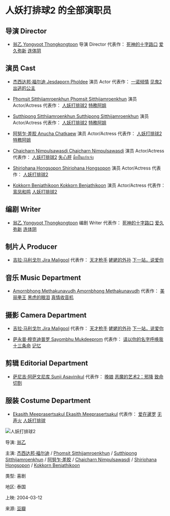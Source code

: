 # 人妖打排球2 的全部演职员

## 导演 Director

- [翁乙 Yongyoot Thongkongtoon](https://www.douban.com/personage/27527487/ "翁乙 Yongyoot Thongkongtoon") 导演 Director 代表作： [死神的十字路口](https://movie.douban.com/subject/3126187/ "死神的十字路口") [爱久弥新](https://movie.douban.com/subject/3586471/ "爱久弥新") [连体阴](https://movie.douban.com/subject/2075994/ "连体阴")
    

## 演员 Cast

- [杰西达邦·福尔迪 Jesdaporn Pholdee](https://www.douban.com/personage/27334935/ "杰西达邦·福尔迪 Jesdaporn Pholdee") 演员 Actor 代表作： [一诺倾情](https://movie.douban.com/subject/4804566/ "一诺倾情") [见鬼2](https://movie.douban.com/subject/1309125/ "见鬼2") [出逃的公主](https://movie.douban.com/subject/2348514/ "出逃的公主")
    
- [Phomsit Sitthijamroenkhun Phomsit Sitthijamroenkhun](https://www.douban.com/personage/27419598/ "Phomsit Sitthijamroenkhun Phomsit Sitthijamroenkhun") 演员 Actor/Actress 代表作： [人妖打排球2](https://movie.douban.com/subject/1300631/ "人妖打排球2") [特務阿姐](https://movie.douban.com/subject/3221732/ "特務阿姐")
    
- [Sutthipong Sitthijamroenkhun Sutthipong Sitthijamroenkhun](https://www.douban.com/personage/27396750/ "Sutthipong Sitthijamroenkhun Sutthipong Sitthijamroenkhun") 演员 Actor/Actress 代表作： [人妖打排球2](https://movie.douban.com/subject/1300631/ "人妖打排球2") [特務阿姐](https://movie.douban.com/subject/3221732/ "特務阿姐")
    
- [阿努乍·差胶 Anucha Chatkaew](https://www.douban.com/personage/27390900/ "阿努乍·差胶 Anucha Chatkaew") 演员 Actor/Actress 代表作： [人妖打排球2](https://movie.douban.com/subject/1300631/ "人妖打排球2") [特務阿姐](https://movie.douban.com/subject/3221732/ "特務阿姐")
    
- [Chaicharn Nimpulsawasdi Chaicharn Nimpulsawasdi](https://www.douban.com/personage/27338979/ "Chaicharn Nimpulsawasdi Chaicharn Nimpulsawasdi") 演员 Actor/Actress 代表作： [人妖打排球2](https://movie.douban.com/subject/1300631/ "人妖打排球2") [失心肝](https://movie.douban.com/subject/1302707/ "失心肝") [มือปืนเก๋าเจ๋ง](https://movie.douban.com/subject/5215245/ "มือปืนเก๋าเจ๋ง")
    
- [Shiriohana Hongsopon Shiriohana Hongsopon](https://www.douban.com/personage/27296830/ "Shiriohana Hongsopon Shiriohana Hongsopon") 演员 Actor/Actress 代表作： [人妖打排球2](https://movie.douban.com/subject/1300631/ "人妖打排球2")
    
- [Kokkorn Benjathikoon Kokkorn Benjathikoon](https://www.douban.com/personage/27272278/ "Kokkorn Benjathikoon Kokkorn Benjathikoon") 演员 Actor/Actress 代表作： [鸾凤和鸣](https://movie.douban.com/subject/1997755/ "鸾凤和鸣") [人妖打排球2](https://movie.douban.com/subject/1300631/ "人妖打排球2")
    

## 编剧 Writer

- [翁乙 Yongyoot Thongkongtoon](https://www.douban.com/personage/27527487/ "翁乙 Yongyoot Thongkongtoon") 编剧 Writer 代表作： [死神的十字路口](https://movie.douban.com/subject/3126187/ "死神的十字路口") [爱久弥新](https://movie.douban.com/subject/3586471/ "爱久弥新") [连体阴](https://movie.douban.com/subject/2075994/ "连体阴")
    

## 制片人 Producer

- [吉拉·马利戈尔 Jira Maligool](https://www.douban.com/personage/27534038/ "吉拉·马利戈尔 Jira Maligool") 代表作： [天才枪手](https://movie.douban.com/subject/27024903/ "天才枪手") [姥姥的外孙](https://movie.douban.com/subject/36328210/ "姥姥的外孙") [下一站，说爱你](https://movie.douban.com/subject/4022090/ "下一站，说爱你")
    

## 音乐 Music Department

- [Amornbhong Methakunavudh Amornbhong Methakunavudh](https://www.douban.com/personage/27520211/ "Amornbhong Methakunavudh Amornbhong Methakunavudh") 代表作： [美丽拳王](https://movie.douban.com/subject/1337290/ "美丽拳王") [黑虎的眼泪](https://movie.douban.com/subject/1297244/ "黑虎的眼泪") [真情收音机](https://movie.douban.com/subject/1307987/ "真情收音机")
    

## 摄影 Camera Department

- [吉拉·马利戈尔 Jira Maligool](https://www.douban.com/personage/27534038/ "吉拉·马利戈尔 Jira Maligool") 代表作： [天才枪手](https://movie.douban.com/subject/27024903/ "天才枪手") [姥姥的外孙](https://movie.douban.com/subject/36328210/ "姥姥的外孙") [下一站，说爱你](https://movie.douban.com/subject/4022090/ "下一站，说爱你")
    
- [萨永普·穆克迪普罗 Sayombhu Mukdeeprom](https://www.douban.com/personage/27532608/ "萨永普·穆克迪普罗 Sayombhu Mukdeeprom") 代表作： [请以你的名字呼唤我](https://movie.douban.com/subject/26799731/ "请以你的名字呼唤我") [十三条命](https://movie.douban.com/subject/35056243/ "十三条命") [记忆](https://movie.douban.com/subject/30137576/ "记忆")
    

## 剪辑 Editorial Department

- [萨尼吉·阿萨文尼库 Sunij Asavinikul](https://www.douban.com/personage/27505755/ "萨尼吉·阿萨文尼库 Sunij Asavinikul") 代表作： [晚娘](https://movie.douban.com/subject/1304900/ "晚娘") [恶魔的艺术2：邪降](https://movie.douban.com/subject/1866462/ "恶魔的艺术2：邪降") [致命切割](https://movie.douban.com/subject/4111335/ "致命切割")
    

## 服装 Costume Department

- [Ekasith Meeprasertsakul Ekasith Meeprasertsakul](https://www.douban.com/personage/27520043/ "Ekasith Meeprasertsakul Ekasith Meeprasertsakul") 代表作： [爱在暹罗](https://movie.douban.com/subject/2365260/ "爱在暹罗") [无声火](https://movie.douban.com/subject/1308250/ "无声火") [人妖打排球](https://movie.douban.com/subject/1294084/ "人妖打排球")

![人妖打排球2](https://img9.doubanio.com/view/photo/s_ratio_poster/public/p2011932734.webp)

导演: [翁乙](https://www.douban.com/personage/27527487/)

主演: [杰西达邦·福尔迪](https://www.douban.com/personage/27334935/) / [Phomsit Sitthijamroenkhun](https://www.douban.com/personage/27419598/) / [Sutthipong Sitthijamroenkhun](https://www.douban.com/personage/27396750/) / [阿努乍·差胶](https://www.douban.com/personage/27390900/) / [Chaicharn Nimpulsawasdi](https://www.douban.com/personage/27338979/) / [Shiriohana Hongsopon](https://www.douban.com/personage/27296830/) / [Kokkorn Benjathikoon](https://www.douban.com/personage/27272278/)

类型: 喜剧

地区: 泰国

上映: 2004-03-12

来源: [豆瓣](https://movie.douban.com/subject/1300631/)